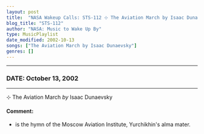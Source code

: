 ```yaml
---
layout: post
title:  "NASA Wakeup Calls: STS-112 ⊹ The Aviation March by Isaac Dunaevsky ✷ October 13, 2002"
blog_title: "STS-112"
author: "NASA: Music to Wake Up By"
type: MusicPlaylist
date_modified: 2002-10-13
songs: ["The Aviation March by Isaac Dunaevsky"]
genres: []
---
```


----
### DATE: October 13, 2002
----
⊹ The Aviation March *by* Isaac Dunaevsky  

#### Comment:
* is the hymn of the Moscow Aviation Institute, Yurchikhin's alma mater.



<br/>
<center>
	<a target="_blank"
	   href="https://twitter.com/intent/tweet?hashtags=Space,NASA,Playlist,NASAWakeupCalls,SpaceProgram&text=🚀 {{ page.author}}, {{ page.title }}. {{ site.url }}{{ page.url }}&via=nasawakeupcalls"><i class="fab fa-twitter" title="Tweet this page" alt="Tweet this page" style="font-size: 1.3em;"></i></a>
	&nbsp; 	<i class="fas fa-user-astronaut" style="font-size: 1.5em;"></i> &nbsp;
    <a id="custom_amazon_link"
       type="amzn" search="#"
       category="popular music">
    <i class="fab fa-amazon" style="font-size: 1.3em;"></i></a>
</center>

<!-- Randomly resolve an individual entry from a song array -->
<script src="/assets/javascript/seedrandom.min.js"></script>
<script>
  var wake_me_up = ["The Aviation March by Isaac Dunaevsky"];
  var prng = new Math.seedrandom();
  function randomSong() {
    song = wake_me_up[Math.floor(Math.random() * wake_me_up.length)];
    var amazon_link = document.getElementById("custom_amazon_link");
    amazon_link.setAttribute("search", song);
  }
  window.onload = randomSong();
</script>
